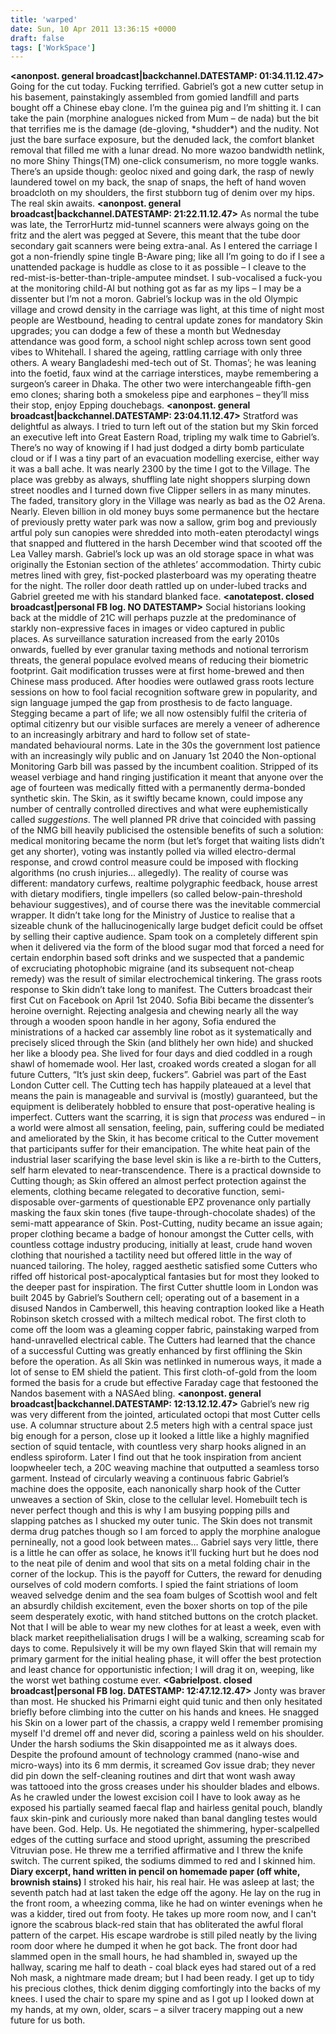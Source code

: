 ```yaml
---
title: 'warped'
date: Sun, 10 Apr 2011 13:36:15 +0000
draft: false
tags: ['WorkSpace']
---
```


**<anonpost. general broadcast|backchannel.DATESTAMP: 01:34.11.12.47>** Going for the cut today. Fucking terrified. Gabriel’s got a new cutter setup in his basement, painstakingly assembled from gomied landfill and parts bought off a Chinese ebay clone. I’m the guinea pig and I’m shitting it. I can take the pain (morphine analogues nicked from Mum – de nada) but the bit that terrifies me is the damage (de-gloving, \*shudder\*) and the nudity. Not just the bare surface exposure, but the denuded lack, the comfort blanket removal that filled me with a lunar dread. No more wazoo bandwidth netlink, no more Shiny Things(TM) one-click consumerism, no more toggle wanks. There’s an upside though: geoloc nixed and going dark, the rasp of newly laundered towel on my back, the snap of snaps, the heft of hand woven broadcloth on my shoulders, the first stubborn tug of denim over my hips. The real skin awaits. **<anonpost. general broadcast|backchannel.DATESTAMP: 21:22.11.12.47>** As normal the tube was late, the TerrorHurtz mid-tunnel scanners were always going on the fritz and the alert was pegged at Severe, this meant that the tube door secondary gait scanners were being extra-anal. As I entered the carriage I got a non-friendly spine tingle B-Aware ping; like all I’m going to do if I see a unattended package is huddle as close to it as possible – I cleave to the red-mist-is-better-than-triple-amputee mindset. I sub-vocalised a fuck-you at the monitoring child-AI but nothing got as far as my lips – I may be a dissenter but I’m not a moron. Gabriel’s lockup was in the old Olympic village and crowd density in the carriage was light, at this time of night most people are Westbound, heading to central update zones for mandatory Skin upgrades; you can dodge a few of these a month but Wednesday attendance was good form, a school night schlep across town sent good vibes to Whitehall. I shared the ageing, rattling carriage with only three others. A weary Bangladeshi med-tech out of St. Thomas’; he was leaning into the foetid, faux wind at the carriage interstices, maybe remembering a surgeon’s career in Dhaka. The other two were interchangeable fifth-gen emo clones; sharing both a smokeless pipe and earphones – they’ll miss their stop, enjoy Epping douchebags. **<anonpost. general broadcast|backchannel.DATESTAMP: 23:04.11.12.47>** Stratford was delightful as always. I tried to turn left out of the station but my Skin forced an executive left into Great Eastern Road, tripling my walk time to Gabriel’s. There’s no way of knowing if I had just dodged a dirty bomb particulate cloud or if I was a tiny part of an evacuation modelling exercise, either way it was a ball ache. It was nearly 2300 by the time I got to the Village. The place was grebby as always, shuffling late night shoppers slurping down street noodles and I turned down five Clipper sellers in as many minutes. The faded, transitory glory in the Village was nearly as bad as the O2 Arena. Nearly. Eleven billion in old money buys some permanence but the hectare of previously pretty water park was now a sallow, grim bog and previously artful poly sun canopies were shredded into moth-eaten pterodactyl wings that snapped and fluttered in the harsh December wind that scooted off the Lea Valley marsh. Gabriel’s lock up was an old storage space in what was originally the Estonian section of the athletes’ accommodation. Thirty cubic metres lined with grey, fist-pocked plasterboard was my operating theatre for the night. The roller door death rattled up on under-lubed tracks and Gabriel greeted me with his standard blanked face. **<anotatepost. closed broadcast|personal FB log. NO DATESTAMP>** Social historians looking back at the middle of 21C will perhaps puzzle at the predominance of starkly non-expressive faces in images or video captured in public places. As surveillance saturation increased from the early 2010s onwards, fuelled by ever granular taxing methods and notional terrorism threats, the general populace evolved means of reducing their biometric footprint. Gait modification trusses were at first home-brewed and then Chinese mass produced. After hoodies were outlawed grass roots lecture sessions on how to fool facial recognition software grew in popularity, and sign language jumped the gap from prosthesis to de facto language. Stegging became a part of life; we all now ostensibly fulfil the criteria of optimal citizenry but our visible surfaces are merely a veneer of adherence to an increasingly arbitrary and hard to follow set of state-mandated behavioural norms. Late in the 30s the government lost patience with an increasingly wily public and on January 1st 2040 the Non-optional Monitoring Garb bill was passed by the incumbent coalition. Stripped of its weasel verbiage and hand ringing justification it meant that anyone over the age of fourteen was medically fitted with a permanently derma-bonded synthetic skin. The Skin, as it swiftly became known, could impose any number of centrally controlled directives and what were euphemistically called _suggestions_. The well planned PR drive that coincided with passing of the NMG bill heavily publicised the ostensible benefits of such a solution: medical monitoring became the norm (but let’s forget that waiting lists didn’t get any shorter), voting was instantly polled via willed electro-dermal response, and crowd control measure could be imposed with flocking algorithms (no crush injuries... allegedly). The reality of course was different: mandatory curfews, realtime polygraphic feedback, house arrest with dietary modifiers, tingle impellers (so called below-pain-threshold behaviour suggestives), and of course there was the inevitable commercial wrapper. It didn’t take long for the Ministry of Justice to realise that a sizeable chunk of the hallucinogenically large budget deficit could be offset by selling their captive audience. Spam took on a completely different spin when it delivered via the form of the blood sugar mod that forced a need for certain endorphin based soft drinks and we suspected that a pandemic of excruciating photophobic migraine (and its subsequent not-cheap remedy) was the result of similar electrochemical tinkering. The grass roots response to Skin didn’t take long to manifest. The Cutters broadcast their first Cut on Facebook on April 1st 2040. Sofia Bibi became the dissenter’s heroine overnight. Rejecting analgesia and chewing nearly all the way through a wooden spoon handle in her agony, Sofia endured the ministrations of a hacked car assembly line robot as it systematically and precisely sliced through the Skin (and blithely her own hide) and shucked her like a bloody pea. She lived for four days and died coddled in a rough shawl of homemade wool. Her last, croaked words created a slogan for all future Cutters, “It’s just skin deep, fuckers”. Gabriel was part of the East London Cutter cell. The Cutting tech has happily plateaued at a level that means the pain is manageable and survival is (mostly) guaranteed, but the equipment is deliberately hobbled to ensure that post-operative healing is imperfect. Cutters want the scarring, it is sign that _process_ was endured – in a world were almost all sensation, feeling, pain, suffering could be mediated and ameliorated by the Skin, it has become critical to the Cutter movement that participants suffer for their emancipation. The white heat pain of the industrial laser scarifying the base level skin is like a re-birth to the Cutters, self harm elevated to near-transcendence. There is a practical downside to Cutting though; as Skin offered an almost perfect protection against the elements, clothing became relegated to decorative function, semi-disposable over-garments of questionable EPZ provenance only partially masking the faux skin tones (five taupe-through-chocolate shades) of the semi-matt appearance of Skin. Post-Cutting, nudity became an issue again; proper clothing became a badge of honour amongst the Cutter cells, with countless cottage industry producing, initially at least, crude hand woven clothing that nourished a tactility need but offered little in the way of nuanced tailoring. The holey, ragged aesthetic satisfied some Cutters who riffed off historical post-apocalyptical fantasies but for most they looked to the deeper past for inspiration. The first Cutter shuttle loom in London was built 2045 by Gabriel’s Southern cell; operating out of a basement in a disused Nandos in Camberwell, this heaving contraption looked like a Heath Robinson sketch crossed with a miltech medical robot. The first cloth to come off the loom was a gleaming copper fabric, painstaking warped from hand-unravelled electrical cable. The Cutters had learned that the chance of a successful Cutting was greatly enhanced by first offlining the Skin before the operation. As all Skin was netlinked in numerous ways, it made a lot of sense to EM shield the patient. This first cloth-of-gold from the loom formed the basis for a crude but effective Faraday cage that festooned the Nandos basement with a NASAed bling. **<anonpost. general broadcast|backchannel.DATESTAMP: 12:13.12.12.47>** Gabriel’s new rig was very different from the jointed, articulated octopi that most Cutter cells use. A columnar structure about 2.5 meters high with a central space just big enough for a person, close up it looked a little like a highly magnified section of squid tentacle, with countless very sharp hooks aligned in an endless spiroform. Later I find out that he took inspiration from ancient loopwheeler tech, a 20C weaving machine that outputted a seamless torso garment. Instead of circularly weaving a continuous fabric Gabriel’s machine does the opposite, each nanonically sharp hook of the Cutter unweaves a section of Skin, close to the cellular level. Homebuilt tech is never perfect though and this is why I am busying popping pills and slapping patches as I shucked my outer tunic. The Skin does not transmit derma drug patches though so I am forced to apply the morphine analogue pernineally, not a good look between mates… Gabriel says very little, there is a little he can offer as solace, he knows it’ll fucking hurt but he does nod to the neat pile of denim and wool that sits on a metal folding chair in the corner of the lockup. This is the payoff for Cutters, the reward for denuding ourselves of cold modern comforts. I spied the faint striations of loom weaved selvedge denim and the sea foam bulges of Scottish wool and felt an absurdly childish excitement, even the boxer shorts on top of the pile seem desperately exotic, with hand stitched buttons on the crotch placket. Not that I will be able to wear my new clothes for at least a week, even with black market reepithelialisation drugs I will be a walking, screaming scab for days to come. Repulsively it will be my own flayed Skin that will remain my primary garment for the initial healing phase, it will offer the best protection and least chance for opportunistic infection; I will drag it on, weeping, like the worst wet bathing costume ever.  **<Gabrielpost. closed broadcast|personal FB log. DATESTAMP: 12:47.12.12.47>** Jonty was braver than most. He shucked his Primarni eight quid tunic and then only hesitated briefly before climbing into the cutter on his hands and knees. He snagged his Skin on a lower part of the chassis, a crappy weld I remember promising myself I'd dremel off and never did, scoring a painless weld on his shoulder. Under the harsh sodiums the Skin disappointed me as it always does. Despite the profound amount of technology crammed (nano-wise and micro-ways) into its 6 mm dermis, it screamed Gov issue drab; they never did pin down the self-cleaning routines and dirt that wont wash away was tattooed into the gross creases under his shoulder blades and elbows. As he crawled under the lowest excision coil I have to look away as he exposed his partially seamed faecal flap and hairless genital pouch, blandly faux skin-pink and curiously more naked than banal dangling testes would have been. God. Help. Us. He negotiated the shimmering, hyper-scalpelled edges of the cutting surface and stood upright, assuming the prescribed Vitruvian pose. He threw me a terrified affirmative and I threw the knife switch. The current spiked, the sodiums dimmed to red and I skinned him. **Diary excerpt, hand written in pencil on homemade paper (off white, brownish stains)** I stroked his hair, his real hair. He was asleep at last; the seventh patch had at last taken the edge off the agony. He lay on the rug in the front room, a wheezing comma, like he had on winter evenings when he was a kidder, tired out from footy. He takes up more room now, and I can't ignore the scabrous black-red stain that has obliterated the awful floral pattern of the carpet. His escape wardrobe is still piled neatly by the living room door where he dumped it when he got back. The front door had slammed open in the small hours, he had shambled in, swayed up the hallway, scaring me half to death - coal black eyes had stared out of a red Noh mask, a nightmare made dream; but I had been ready. I get up to tidy his precious clothes, thick denim digging comfortingly into the backs of my knees. I used the chair to spare my spine and as I got up I looked down at my hands, at my own, older, scars – a silver tracery mapping out a new future for us both.